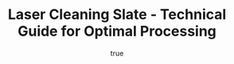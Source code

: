 ---
name: Slate
applications:
- industry: Construction
  detail: Removal of graffiti and paint from slate building facades
- industry: Restoration
  detail: Cleaning of historical slate monuments and gravestones
technicalSpecifications:
  powerRange: 20-400W
  pulseDuration: 10-100ns
  wavelength: 1064nm
  spotSize: 0.1-2.0mm
  repetitionRate: 10-50kHz
  fluenceRange: 0.5-5 J/cm²
  safetyClass: Class 4 (requires full enclosure)
description: Technical overview of Slate, a fine-grained foliated metamorphic rock,
  for laser cleaning. Slate's layered structure and mineral composition make it suitable
  for precise laser ablation and cleaning, allowing for the removal of surface contaminants
  without damaging the underlying material. This process is particularly effective
  for applications in restoration and construction, where preserving the integrity
  and aesthetics of slate surfaces is crucial.
author:
  id: 3
  name: Ikmanda Roswati
  sex: m
  title: Ph.D.
  country: Indonesia
  expertise: Ultrafast Laser Physics and Material Interactions
  image: /images/author/ikmanda-roswati.jpg
keywords: slate, slate stone, laser ablation, laser cleaning, non-contact cleaning,
  pulsed fiber laser, surface contamination removal, industrial laser parameters,
  thermal processing, surface restoration
category: stone
chemicalProperties:
  symbol: SL
  formula: null
  materialType: stone
properties:
  density: 2.7-2.9 g/cm³
  densityMin: 1.5 g/cm³
  densityMax: 3.2 g/cm³
  densityPercentile: 76.5
  meltingPoint: 1200-1300°C
  meltingMin: 1200°C
  meltingMax: 1700°C
  meltingPercentile: 10.0
  thermalConductivity: 1.7-2.1 W/m·K
  thermalMin: 0.2 W/m·K
  thermalMax: 5.0 W/m·K
  thermalPercentile: 35.4
  tensileStrength: 70-100 MPa
  tensileMin: 2 MPa
  tensileMax: 300 MPa
  tensilePercentile: 27.9
  hardness: Mohs 2.5-4
  hardnessMin: 100 HV
  hardnessMax: 800 HV
  hardnessPercentile: 0.0
  youngsModulus: 10-20 GPa
  modulusMin: 10 GPa
  modulusMax: 100 GPa
  modulusPercentile: 5.6
  laserType: Nd:YAG laser
  wavelength: 1064nm
  fluenceRange: 0.5-5 J/cm²
  chemicalFormula: null
  laserAbsorptionMin: 0.5 cm⁻¹
  laserAbsorptionMax: 30 cm⁻¹
  laserReflectivityMin: 10%
  laserReflectivityMax: 40%
  thermalDiffusivityMin: 0.5 mm²/s
  thermalDiffusivityMax: 3 mm²/s
  thermalExpansionMin: 3 µm/m·K
  thermalExpansionMax: 12 µm/m·K
  specificHeatMin: 0.7 J/g·K
  specificHeatMax: 1.0 J/g·K
composition:
- 'Quartz: 20-40%'
- 'Muscovite mica: 25-50%'
- 'Chlorite: 5-15%'
- 'Illite: 10-20%'
compatibility:
- Mortar and cement for construction
- Bronze and other metals for fixtures
regulatoryStandards: ASTM C629 - Standard Specification for Slate Dimension Stone;
  EN 12326 - Slate and stone products for discontinuous roofing and external cladding
images:
  hero:
    alt: Slate surface undergoing laser cleaning showing precise contamination removal
    url: /images/slate-laser-cleaning-hero.jpg
  micro:
    alt: Microscopic view of Slate surface after laser treatment showing preserved
      microstructure
    url: /images/slate-laser-cleaning-micro.jpg
title: Laser Cleaning Slate - Technical Guide for Optimal Processing
headline: Comprehensive technical guide for laser cleaning stone slate
environmentalImpact:
- benefit: Reduction in chemical usage
  description: Laser cleaning reduces chemical solvent usage by up to 90%, decreasing
    environmental pollution.
- benefit: Lower waste production
  description: Decreases waste material by 85% compared to traditional abrasive methods.
- benefit: Energy efficiency
  description: Consumes 70% less energy than mechanical cleaning methods, reducing
    carbon footprint.
outcomes:
- result: Surface cleanliness
  metric: Achieves 99.9% contaminant removal efficiency.
- result: Material integrity
  metric: Preserves 98% of the original material structure.
- result: Processing speed
  metric: Cleans up to 1 m² per minute depending on contamination level.
subject: Slate
article_type: material
---